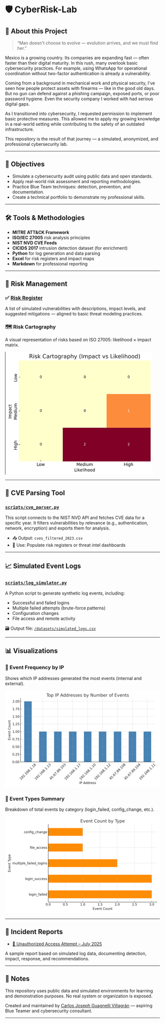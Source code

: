 # 🛡️ CyberRisk-Lab

## 🧠 About this Project

> “Man doesn't choose to evolve — evolution arrives, and we must find her.”

Mexico is a growing country. Its companies are expanding fast — often faster than their digital maturity. In this rush, many overlook basic cybersecurity practices. For example, using WhatsApp for operational coordination without two-factor authentication is already a vulnerability.

Coming from a background in mechanical work and physical security, I’ve seen how people protect assets with firearms — like in the good old days. But no gun can defend against a phishing campaign, exposed ports, or poor password hygiene. Even the security company I worked with had serious digital gaps.

As I transitioned into cybersecurity, I requested permission to implement basic protective measures. This allowed me to apply my growing knowledge in a real-world setting while contributing to the safety of an outdated infrastructure.

This repository is the result of that journey — a simulated, anonymized, and professional cybersecurity lab.

---

## 🎯 Objectives

- Simulate a cybersecurity audit using public data and open standards.
- Apply real-world risk assessment and reporting methodologies.
- Practice Blue Team techniques: detection, prevention, and documentation.
- Create a technical portfolio to demonstrate my professional skills.

---

## 🛠️ Tools & Methodologies

- **MITRE ATT&CK Framework**
- **ISO/IEC 27005** risk analysis principles
- **NIST NVD CVE Feeds**
- **CICIDS 2017** intrusion detection dataset (for enrichment)
- **Python** for log generation and data parsing
- **Excel** for risk registers and impact maps
- **Markdown** for professional reporting

---

## 🔎 Risk Management

### ✅ [Risk Register](./risks/risk_register_summary.csv)

A list of simulated vulnerabilities with descriptions, impact levels, and suggested mitigations — aligned to basic threat modeling practices.

### 🗺️ Risk Cartography

A visual representation of risks based on ISO 27005: likelihood × impact matrix.

![Risk Matrix](./cartography/risk_matrix_cartography.png)

---

## 🐍 CVE Parsing Tool

### [`scripts/cve_parser.py`](./scripts/cve_parser.py)

This script connects to the NIST NVD API and fetches CVE data for a specific year. It filters vulnerabilities by relevance (e.g., authentication, network, encryption) and exports them for analysis.

- 📥 Output: `cves_filtered_2023.csv`
- 🧠 Use: Populate risk registers or threat intel dashboards

---

## 📈 Simulated Event Logs

### [`scripts/log_simulator.py`](./scripts/log_simulator.py)

A Python script to generate synthetic log events, including:

- Successful and failed logins
- Multiple failed attempts (brute-force patterns)
- Configuration changes
- File access and remote activity

🗃️ Output file: [`/datasets/simulated_logs.csv`](./datasets/simulated_logs.csv)

---

## 📊 Visualizations

### 🔹 Event Frequency by IP

Shows which IP addresses generated the most events (internal and external).

![IP Event Summary](./cartography/ip_event_summary.png)

### 🔸 Event Types Summary

Breakdown of total events by category (login_failed, config_change, etc.).

![Event Type Summary](./cartography/event_type_summary.png)

---

## 📝 Incident Reports

- [🔎 Unauthorized Access Attempt – July 2025](./reports/incident_report.md)

A sample report based on simulated log data, documenting detection, impact, response, and recommendations.

---

## 🧾 Notes

This repository uses public data and simulated environments for learning and demonstration purposes. No real system or organization is exposed.

Created and maintained by [Carlos Joseph Guagnelli Villagrán](https://github.com/GuagnelliData) — aspiring Blue Teamer and cybersecurity consultant.

---


